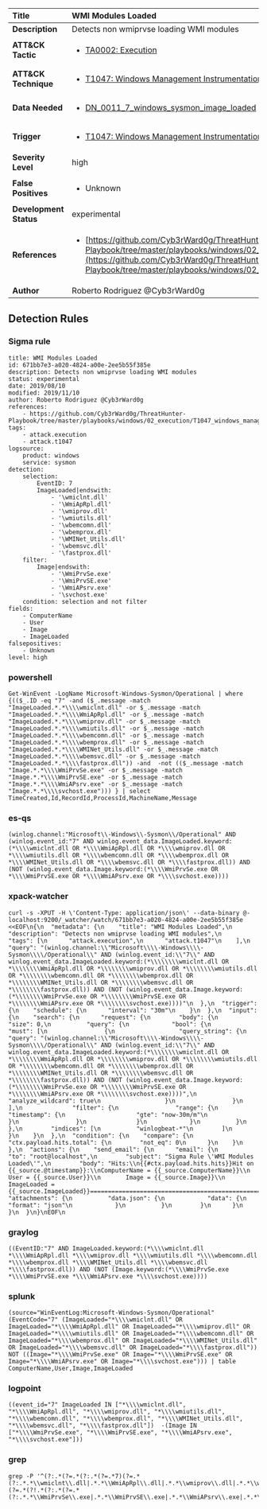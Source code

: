 | Title                    | WMI Modules Loaded       |
|:-------------------------|:------------------|
| **Description**          | Detects non wmiprvse loading WMI modules |
| **ATT&amp;CK Tactic**    |  <ul><li>[TA0002: Execution](https://attack.mitre.org/tactics/TA0002)</li></ul>  |
| **ATT&amp;CK Technique** | <ul><li>[T1047: Windows Management Instrumentation](https://attack.mitre.org/techniques/T1047)</li></ul>  |
| **Data Needed**          | <ul><li>[DN_0011_7_windows_sysmon_image_loaded](../Data_Needed/DN_0011_7_windows_sysmon_image_loaded.md)</li></ul>  |
| **Trigger**              | <ul><li>[T1047: Windows Management Instrumentation](../Triggers/T1047.md)</li></ul>  |
| **Severity Level**       | high |
| **False Positives**      | <ul><li>Unknown</li></ul>  |
| **Development Status**   | experimental |
| **References**           | <ul><li>[https://github.com/Cyb3rWard0g/ThreatHunter-Playbook/tree/master/playbooks/windows/02_execution/T1047_windows_management_instrumentation/wmi_wmi_module_load.md](https://github.com/Cyb3rWard0g/ThreatHunter-Playbook/tree/master/playbooks/windows/02_execution/T1047_windows_management_instrumentation/wmi_wmi_module_load.md)</li></ul>  |
| **Author**               | Roberto Rodriguez @Cyb3rWard0g |


## Detection Rules

### Sigma rule

```
title: WMI Modules Loaded
id: 671bb7e3-a020-4824-a00e-2ee5b55f385e
description: Detects non wmiprvse loading WMI modules
status: experimental
date: 2019/08/10
modified: 2019/11/10
author: Roberto Rodriguez @Cyb3rWard0g
references:
    - https://github.com/Cyb3rWard0g/ThreatHunter-Playbook/tree/master/playbooks/windows/02_execution/T1047_windows_management_instrumentation/wmi_wmi_module_load.md
tags:
    - attack.execution
    - attack.t1047
logsource:
    product: windows
    service: sysmon
detection:
    selection: 
        EventID: 7
        ImageLoaded|endswith:
            - '\wmiclnt.dll'
            - '\WmiApRpl.dll'
            - '\wmiprov.dll'
            - '\wmiutils.dll'
            - '\wbemcomn.dll'
            - '\wbemprox.dll'
            - '\WMINet_Utils.dll'
            - '\wbemsvc.dll'
            - '\fastprox.dll'
    filter:
        Image|endswith:
            - '\WmiPrvSe.exe'
            - '\WmiPrvSE.exe'
            - '\WmiAPsrv.exe'
            - '\svchost.exe'
    condition: selection and not filter
fields:
    - ComputerName
    - User
    - Image
    - ImageLoaded
falsepositives:
    - Unknown
level: high

```





### powershell
    
```
Get-WinEvent -LogName Microsoft-Windows-Sysmon/Operational | where {(($_.ID -eq "7" -and ($_.message -match "ImageLoaded.*.*\\\\wmiclnt.dll" -or $_.message -match "ImageLoaded.*.*\\\\WmiApRpl.dll" -or $_.message -match "ImageLoaded.*.*\\\\wmiprov.dll" -or $_.message -match "ImageLoaded.*.*\\\\wmiutils.dll" -or $_.message -match "ImageLoaded.*.*\\\\wbemcomn.dll" -or $_.message -match "ImageLoaded.*.*\\\\wbemprox.dll" -or $_.message -match "ImageLoaded.*.*\\\\WMINet_Utils.dll" -or $_.message -match "ImageLoaded.*.*\\\\wbemsvc.dll" -or $_.message -match "ImageLoaded.*.*\\\\fastprox.dll")) -and  -not (($_.message -match "Image.*.*\\\\WmiPrvSe.exe" -or $_.message -match "Image.*.*\\\\WmiPrvSE.exe" -or $_.message -match "Image.*.*\\\\WmiAPsrv.exe" -or $_.message -match "Image.*.*\\\\svchost.exe"))) } | select TimeCreated,Id,RecordId,ProcessId,MachineName,Message
```


### es-qs
    
```
(winlog.channel:"Microsoft\\-Windows\\-Sysmon\\/Operational" AND (winlog.event_id:"7" AND winlog.event_data.ImageLoaded.keyword:(*\\\\wmiclnt.dll OR *\\\\WmiApRpl.dll OR *\\\\wmiprov.dll OR *\\\\wmiutils.dll OR *\\\\wbemcomn.dll OR *\\\\wbemprox.dll OR *\\\\WMINet_Utils.dll OR *\\\\wbemsvc.dll OR *\\\\fastprox.dll)) AND (NOT (winlog.event_data.Image.keyword:(*\\\\WmiPrvSe.exe OR *\\\\WmiPrvSE.exe OR *\\\\WmiAPsrv.exe OR *\\\\svchost.exe))))
```


### xpack-watcher
    
```
curl -s -XPUT -H \'Content-Type: application/json\' --data-binary @- localhost:9200/_watcher/watch/671bb7e3-a020-4824-a00e-2ee5b55f385e <<EOF\n{\n  "metadata": {\n    "title": "WMI Modules Loaded",\n    "description": "Detects non wmiprvse loading WMI modules",\n    "tags": [\n      "attack.execution",\n      "attack.t1047"\n    ],\n    "query": "(winlog.channel:\\"Microsoft\\\\-Windows\\\\-Sysmon\\\\/Operational\\" AND (winlog.event_id:\\"7\\" AND winlog.event_data.ImageLoaded.keyword:(*\\\\\\\\wmiclnt.dll OR *\\\\\\\\WmiApRpl.dll OR *\\\\\\\\wmiprov.dll OR *\\\\\\\\wmiutils.dll OR *\\\\\\\\wbemcomn.dll OR *\\\\\\\\wbemprox.dll OR *\\\\\\\\WMINet_Utils.dll OR *\\\\\\\\wbemsvc.dll OR *\\\\\\\\fastprox.dll)) AND (NOT (winlog.event_data.Image.keyword:(*\\\\\\\\WmiPrvSe.exe OR *\\\\\\\\WmiPrvSE.exe OR *\\\\\\\\WmiAPsrv.exe OR *\\\\\\\\svchost.exe))))"\n  },\n  "trigger": {\n    "schedule": {\n      "interval": "30m"\n    }\n  },\n  "input": {\n    "search": {\n      "request": {\n        "body": {\n          "size": 0,\n          "query": {\n            "bool": {\n              "must": [\n                {\n                  "query_string": {\n                    "query": "(winlog.channel:\\"Microsoft\\\\-Windows\\\\-Sysmon\\\\/Operational\\" AND (winlog.event_id:\\"7\\" AND winlog.event_data.ImageLoaded.keyword:(*\\\\\\\\wmiclnt.dll OR *\\\\\\\\WmiApRpl.dll OR *\\\\\\\\wmiprov.dll OR *\\\\\\\\wmiutils.dll OR *\\\\\\\\wbemcomn.dll OR *\\\\\\\\wbemprox.dll OR *\\\\\\\\WMINet_Utils.dll OR *\\\\\\\\wbemsvc.dll OR *\\\\\\\\fastprox.dll)) AND (NOT (winlog.event_data.Image.keyword:(*\\\\\\\\WmiPrvSe.exe OR *\\\\\\\\WmiPrvSE.exe OR *\\\\\\\\WmiAPsrv.exe OR *\\\\\\\\svchost.exe))))",\n                    "analyze_wildcard": true\n                  }\n                }\n              ],\n              "filter": {\n                "range": {\n                  "timestamp": {\n                    "gte": "now-30m/m"\n                  }\n                }\n              }\n            }\n          }\n        },\n        "indices": [\n          "winlogbeat-*"\n        ]\n      }\n    }\n  },\n  "condition": {\n    "compare": {\n      "ctx.payload.hits.total": {\n        "not_eq": 0\n      }\n    }\n  },\n  "actions": {\n    "send_email": {\n      "email": {\n        "to": "root@localhost",\n        "subject": "Sigma Rule \'WMI Modules Loaded\'",\n        "body": "Hits:\\n{{#ctx.payload.hits.hits}}Hit on {{_source.@timestamp}}:\\nComputerName = {{_source.ComputerName}}\\n        User = {{_source.User}}\\n       Image = {{_source.Image}}\\n ImageLoaded = {{_source.ImageLoaded}}================================================================================\\n{{/ctx.payload.hits.hits}}",\n        "attachments": {\n          "data.json": {\n            "data": {\n              "format": "json"\n            }\n          }\n        }\n      }\n    }\n  }\n}\nEOF\n
```


### graylog
    
```
((EventID:"7" AND ImageLoaded.keyword:(*\\\\wmiclnt.dll *\\\\WmiApRpl.dll *\\\\wmiprov.dll *\\\\wmiutils.dll *\\\\wbemcomn.dll *\\\\wbemprox.dll *\\\\WMINet_Utils.dll *\\\\wbemsvc.dll *\\\\fastprox.dll)) AND (NOT (Image.keyword:(*\\\\WmiPrvSe.exe *\\\\WmiPrvSE.exe *\\\\WmiAPsrv.exe *\\\\svchost.exe))))
```


### splunk
    
```
(source="WinEventLog:Microsoft-Windows-Sysmon/Operational" (EventCode="7" (ImageLoaded="*\\\\wmiclnt.dll" OR ImageLoaded="*\\\\WmiApRpl.dll" OR ImageLoaded="*\\\\wmiprov.dll" OR ImageLoaded="*\\\\wmiutils.dll" OR ImageLoaded="*\\\\wbemcomn.dll" OR ImageLoaded="*\\\\wbemprox.dll" OR ImageLoaded="*\\\\WMINet_Utils.dll" OR ImageLoaded="*\\\\wbemsvc.dll" OR ImageLoaded="*\\\\fastprox.dll")) NOT ((Image="*\\\\WmiPrvSe.exe" OR Image="*\\\\WmiPrvSE.exe" OR Image="*\\\\WmiAPsrv.exe" OR Image="*\\\\svchost.exe"))) | table ComputerName,User,Image,ImageLoaded
```


### logpoint
    
```
((event_id="7" ImageLoaded IN ["*\\\\wmiclnt.dll", "*\\\\WmiApRpl.dll", "*\\\\wmiprov.dll", "*\\\\wmiutils.dll", "*\\\\wbemcomn.dll", "*\\\\wbemprox.dll", "*\\\\WMINet_Utils.dll", "*\\\\wbemsvc.dll", "*\\\\fastprox.dll"])  -(Image IN ["*\\\\WmiPrvSe.exe", "*\\\\WmiPrvSE.exe", "*\\\\WmiAPsrv.exe", "*\\\\svchost.exe"]))
```


### grep
    
```
grep -P '^(?:.*(?=.*(?:.*(?=.*7)(?=.*(?:.*.*\\wmiclnt\\.dll|.*.*\\WmiApRpl\\.dll|.*.*\\wmiprov\\.dll|.*.*\\wmiutils\\.dll|.*.*\\wbemcomn\\.dll|.*.*\\wbemprox\\.dll|.*.*\\WMINet_Utils\\.dll|.*.*\\wbemsvc\\.dll|.*.*\\fastprox\\.dll))))(?=.*(?!.*(?:.*(?=.*(?:.*.*\\WmiPrvSe\\.exe|.*.*\\WmiPrvSE\\.exe|.*.*\\WmiAPsrv\\.exe|.*.*\\svchost\\.exe))))))'
```



